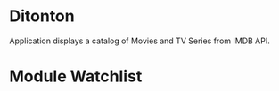 
# Ditonton
Application displays a catalog of Movies and TV Series from IMDB API.

# Module Watchlist